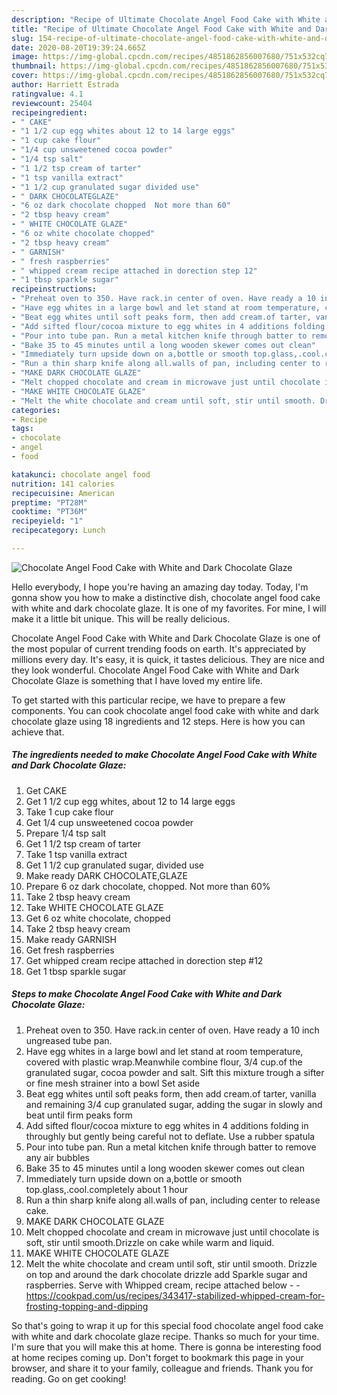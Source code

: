 ```yaml
---
description: "Recipe of Ultimate Chocolate Angel Food Cake with White and Dark Chocolate Glaze"
title: "Recipe of Ultimate Chocolate Angel Food Cake with White and Dark Chocolate Glaze"
slug: 154-recipe-of-ultimate-chocolate-angel-food-cake-with-white-and-dark-chocolate-glaze
date: 2020-08-20T19:39:24.665Z
image: https://img-global.cpcdn.com/recipes/4851862856007680/751x532cq70/chocolate-angel-food-cake-with-white-and-dark-chocolate-glaze-recipe-main-photo.jpg
thumbnail: https://img-global.cpcdn.com/recipes/4851862856007680/751x532cq70/chocolate-angel-food-cake-with-white-and-dark-chocolate-glaze-recipe-main-photo.jpg
cover: https://img-global.cpcdn.com/recipes/4851862856007680/751x532cq70/chocolate-angel-food-cake-with-white-and-dark-chocolate-glaze-recipe-main-photo.jpg
author: Harriett Estrada
ratingvalue: 4.1
reviewcount: 25404
recipeingredient:
- " CAKE"
- "1 1/2 cup egg whites about 12 to 14 large eggs"
- "1 cup cake flour"
- "1/4 cup unsweetened cocoa powder"
- "1/4 tsp salt"
- "1 1/2 tsp cream of tarter"
- "1 tsp vanilla extract"
- "1 1/2 cup granulated sugar divided use"
- " DARK CHOCOLATEGLAZE"
- "6 oz dark chocolate chopped  Not more than 60"
- "2 tbsp heavy cream"
- " WHITE CHOCOLATE GLAZE"
- "6 oz white chocolate chopped"
- "2 tbsp heavy cream"
- " GARNISH"
- " fresh raspberries"
- " whipped cream recipe attached in dorection step 12"
- "1 tbsp sparkle sugar"
recipeinstructions:
- "Preheat oven to 350. Have rack.in center of oven. Have ready a 10 inch ungreased tube pan."
- "Have egg whites in a large bowl and let stand at room temperature, covered with plastic wrap.Meanwhile combine flour, 3/4 cup.of the granulated sugar, cocoa powder and salt. Sift this mixture trough a sifter or fine mesh strainer into a bowl Set aside"
- "Beat egg whites until soft peaks form, then add cream.of tarter, vanilla and remaining  3/4 cup granulated sugar, adding the sugar in slowly and beat until firm peaks form"
- "Add sifted flour/cocoa mixture to egg whites in 4 additions folding in throughly but gently being careful not to deflate. Use a rubber spatula"
- "Pour into tube pan. Run a metal kitchen knife through batter to remove any air bubbles"
- "Bake 35 to 45 minutes until a long wooden skewer comes out clean"
- "Immediately turn upside down on a,bottle or smooth top.glass,.cool.completely about 1 hour"
- "Run a thin sharp knife along all.walls of pan, including center to release cake."
- "MAKE DARK CHOCOLATE GLAZE"
- "Melt chopped chocolate and cream in microwave just until chocolate is soft, stir until smooth.Drizzle on cake while warm and liquid."
- "MAKE WHITE CHOCOLATE GLAZE"
- "Melt the white chocolate and cream until soft, stir until smooth. Drizzle on top and around the dark chocolate drizzle add Sparkle sugar and raspberries. Serve with Whipped cream, recipe attached below  https://cookpad.com/us/recipes/343417-stabilized-whipped-cream-for-frosting-topping-and-dipping"
categories:
- Recipe
tags:
- chocolate
- angel
- food

katakunci: chocolate angel food 
nutrition: 141 calories
recipecuisine: American
preptime: "PT28M"
cooktime: "PT36M"
recipeyield: "1"
recipecategory: Lunch

---
```



![Chocolate Angel Food Cake with White and Dark Chocolate Glaze](https://img-global.cpcdn.com/recipes/4851862856007680/751x532cq70/chocolate-angel-food-cake-with-white-and-dark-chocolate-glaze-recipe-main-photo.jpg)

Hello everybody, I hope you're having an amazing day today. Today, I'm gonna show you how to make a distinctive dish, chocolate angel food cake with white and dark chocolate glaze. It is one of my favorites. For mine, I will make it a little bit unique. This will be really delicious.



Chocolate Angel Food Cake with White and Dark Chocolate Glaze is one of the most popular of current trending foods on earth. It's appreciated by millions every day. It's easy, it is quick, it tastes delicious. They are nice and they look wonderful. Chocolate Angel Food Cake with White and Dark Chocolate Glaze is something that I have loved my entire life.


To get started with this particular recipe, we have to prepare a few components. You can cook chocolate angel food cake with white and dark chocolate glaze using 18 ingredients and 12 steps. Here is how you can achieve that.

<!--inarticleads1-->

##### The ingredients needed to make Chocolate Angel Food Cake with White and Dark Chocolate Glaze:

1. Get  CAKE
1. Get 1 1/2 cup egg whites, about 12 to 14 large eggs
1. Take 1 cup cake flour
1. Get 1/4 cup unsweetened cocoa powder
1. Prepare 1/4 tsp salt
1. Get 1 1/2 tsp cream of tarter
1. Take 1 tsp vanilla extract
1. Get 1 1/2 cup granulated sugar, divided use
1. Make ready  DARK CHOCOLATE,GLAZE
1. Prepare 6 oz dark chocolate, chopped.  Not more than 60%
1. Take 2 tbsp heavy cream
1. Take  WHITE CHOCOLATE GLAZE
1. Get 6 oz white chocolate, chopped
1. Take 2 tbsp heavy cream
1. Make ready  GARNISH
1. Get  fresh raspberries
1. Get  whipped cream recipe attached in dorection step #12
1. Get 1 tbsp sparkle sugar




<!--inarticleads2-->

##### Steps to make Chocolate Angel Food Cake with White and Dark Chocolate Glaze:

1. Preheat oven to 350. Have rack.in center of oven. Have ready a 10 inch ungreased tube pan.
1. Have egg whites in a large bowl and let stand at room temperature, covered with plastic wrap.Meanwhile combine flour, 3/4 cup.of the granulated sugar, cocoa powder and salt. Sift this mixture trough a sifter or fine mesh strainer into a bowl Set aside
1. Beat egg whites until soft peaks form, then add cream.of tarter, vanilla and remaining  3/4 cup granulated sugar, adding the sugar in slowly and beat until firm peaks form
1. Add sifted flour/cocoa mixture to egg whites in 4 additions folding in throughly but gently being careful not to deflate. Use a rubber spatula
1. Pour into tube pan. Run a metal kitchen knife through batter to remove any air bubbles
1. Bake 35 to 45 minutes until a long wooden skewer comes out clean
1. Immediately turn upside down on a,bottle or smooth top.glass,.cool.completely about 1 hour
1. Run a thin sharp knife along all.walls of pan, including center to release cake.
1. MAKE DARK CHOCOLATE GLAZE
1. Melt chopped chocolate and cream in microwave just until chocolate is soft, stir until smooth.Drizzle on cake while warm and liquid.
1. MAKE WHITE CHOCOLATE GLAZE
1. Melt the white chocolate and cream until soft, stir until smooth. Drizzle on top and around the dark chocolate drizzle add Sparkle sugar and raspberries. Serve with Whipped cream, recipe attached below -  - https://cookpad.com/us/recipes/343417-stabilized-whipped-cream-for-frosting-topping-and-dipping




So that's going to wrap it up for this special food chocolate angel food cake with white and dark chocolate glaze recipe. Thanks so much for your time. I'm sure that you will make this at home. There is gonna be interesting food at home recipes coming up. Don't forget to bookmark this page in your browser, and share it to your family, colleague and friends. Thank you for reading. Go on get cooking!
